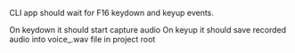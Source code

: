 CLI app should wait for F16 keydown and keyup events.

On keydown it should start capture audio
On keyup it should save recorded audio into voice_<timestamp>.wav file in project root